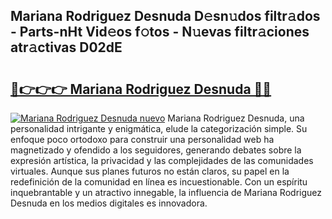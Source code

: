 ## Mariana Rodriguez Desnuda D𝚎sn𝚞dos filtr𝚊dos - Parts-nHt Vid𝚎os f𝚘tos - N𝚞evas filtr𝚊ciones atr𝚊ctivas D02dE

# <h2><a href="http://mb332g.tromn.icu/?c=Mariana+Rodriguez+Desnuda">🔗👉👉👉 Mariana Rodriguez Desnuda 🔗🔗</a></h2>

[![Mariana Rodriguez Desnuda nuevo](https://i.imgur.com/pEAQMta.gif)](http://mb332g.tromn.icu/?c=Mariana+Rodriguez+Desnuda)
Mariana Rodriguez Desnuda, una personalidad intrigante y enigmática, elude la categorización simple. Su enfoque poco ortodoxo para construir una personalidad web ha magnetizado y ofendido a los seguidores, generando debates sobre la expresión artística, la privacidad y las complejidades de las comunidades virtuales. Aunque sus planes futuros no están claros, su papel en la redefinición de la comunidad en línea es incuestionable. Con un espíritu inquebrantable y un atractivo innegable, la influencia de Mariana Rodriguez Desnuda en los medios digitales es innovadora.
